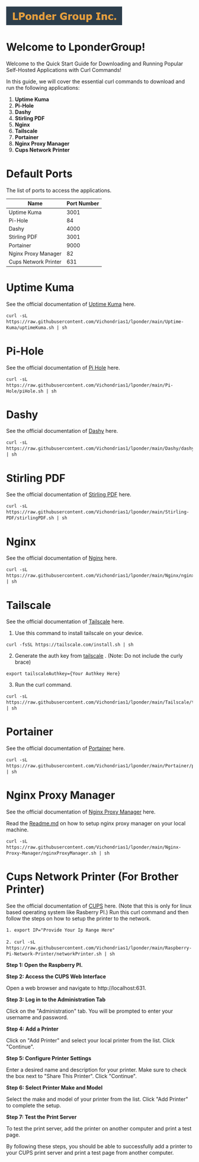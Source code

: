  ![LponderGroup](logo/logo.png)
# Welcome to LponderGroup!

Welcome to the Quick Start Guide for Downloading and Running Popular Self-Hosted Applications with Curl Commands!

In this guide, we will cover the essential curl commands to download and run the following applications:

1.  **Uptime Kuma**
2.  **Pi-Hole**
3.  **Dashy**
4.  **Stirling PDF**
5.  **Nginx**
6.  **Tailscale**
7.  **Portainer**
8.  **Nginx Proxy Manager**
9.  **Cups Network Printer**

# Default Ports
The list of ports to access the applications.

|Name|Port Number  |
|--|--|
|Uptime Kuma  | 3001 |
|Pi-Hole  | 84 |
|Dashy  | 4000 |
|Stirling PDF  | 3001 |
|Portainer  | 9000|
|Nginx Proxy Manager  | 82|
|Cups Network Printer  | 631|

# Uptime Kuma
See the official documentation of <a href="https://github.com/louislam/uptime-kuma" target="_blank">Uptime Kuma</a> here.

    curl -sL https://raw.githubusercontent.com/Vichondrias1/lponder/main/Uptime-Kuma/uptimeKuma.sh | sh

# Pi-Hole
See the official documentation of <a href="https://docs.pi-hole.net/" target="_blank">Pi Hole</a> here.

    curl -sL https://raw.githubusercontent.com/Vichondrias1/lponder/main/Pi-Hole/piHole.sh | sh

# Dashy
See the official documentation of <a href="https://dashy.to/docs/" target="_blank">Dashy</a> here.

    curl -sL https://raw.githubusercontent.com/Vichondrias1/lponder/main/Dashy/dashy.sh | sh

# Stirling PDF
See the official documentation of <a href="https://stirlingtools.com/docs/Overview/What%20is%20Stirling-PDF" target="_blank">Stirling PDF</a> here.

    curl -sL https://raw.githubusercontent.com/Vichondrias1/lponder/main/Stirling-PDF/stirlingPDF.sh | sh

# Nginx
See the official documentation of <a href="https://nginx.org/en/docs/" target="_blank">Nginx</a> here.

    curl -sL https://raw.githubusercontent.com/Vichondrias1/lponder/main/Nginx/nginx.sh | sh

# Tailscale
See the official documentation of <a href="https://tailscale.com/kb" target="_blank">Tailscale</a> here.

  1. Use this command to install tailscale on your device.

    curl -fsSL https://tailscale.com/install.sh | sh

  2. Generate the auth key from [tailscale](https://login.tailscale.com/admin/settings/keys) . (Note: Do not include the curly brace)

    export tailscaleAuthkey={Your Authkey Here}

  3. Run the curl command.

    curl -sL https://raw.githubusercontent.com/Vichondrias1/lponder/main/Tailscale/tailscale.sh | sh  

# Portainer
See the official documentation of <a href="https://docs.portainer.io/" target="_blank">Portainer</a> here.

    curl -sL https://raw.githubusercontent.com/Vichondrias1/lponder/main/Portainer/portainer.sh | sh

# Nginx Proxy Manager
See the official documentation of <a href="https://nginxproxymanager.com/guide/" target="_blank">Nginx Proxy Manager</a> here. 

Read the <a href="/Nginx-Proxy-Manager/README.md">Readme.md</a> on how to setup nginx proxy manager on your local machine.

    curl -sL https://raw.githubusercontent.com/Vichondrias1/lponder/main/Nginx-Proxy-Manager/nginxProxyManager.sh | sh

# Cups Network Printer (For Brother Printer)
See the official documentation of <a href="https://www.cups.org/documentation" target="_blank">CUPS</a> here.  (Note that this is only for linux based operating system like Rasberry PI.) Run this curl command and then follow the steps on how to setup the printer to the network.


    1. export IP="Provide Your Ip Range Here"

    2. curl -sL https://raw.githubusercontent.com/Vichondrias1/lponder/main/Raspberry-Pi-Network-Printer/networkPrinter.sh | sh      

**Step 1: Open the Raspberry PI.**

**Step 2: Access the CUPS Web Interface**

Open a web browser and navigate to http://localhost:631.

**Step 3: Log in to the Administration Tab**

Click on the "Administration" tab. You will be prompted to enter your username and password.

**Step 4: Add a Printer**

Click on "Add Printer" and select your local printer from the list. Click "Continue".

**Step 5: Configure Printer Settings**

Enter a desired name and description for your printer. Make sure to check the box next to "Share This Printer". Click "Continue".

**Step 6: Select Printer Make and Model**

Select the make and model of your printer from the list. Click "Add Printer" to complete the setup.

**Step 7: Test the Print Server**

To test the print server, add the printer on another computer and print a test page.

By following these steps, you should be able to successfully add a printer to your CUPS print server and print a test page from another computer.



